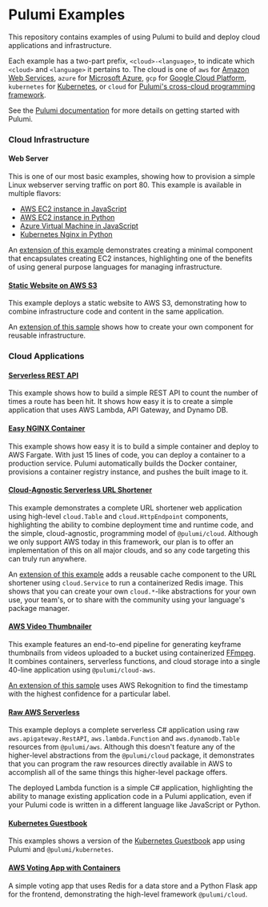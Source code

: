# Pulumi Examples

This repository contains examples of using Pulumi to build and deploy cloud applications and infrastructure.

Each example has a two-part prefix, `<cloud>-<language>`, to indicate which `<cloud>` and `<language>` it pertains to.
The cloud is one of `aws` for [Amazon Web Services](https://github.com/pulumi/pulumi-aws), `azure` for [Microsoft
Azure](https://github.com/pulumi/pulumi-azure), `gcp` for [Google Cloud
Platform](https://github.com/pulumi/pulumi-gcp), `kubernetes` for
[Kubernetes](https://github.com/pulumi/pulumi-kubernetes), or `cloud` for
[Pulumi's cross-cloud programming framework](https://github.com/pulumi/pulumi-cloud).

See the [Pulumi documentation](https://pulumi.io) for more details on getting started with Pulumi.

### Cloud Infrastructure

#### Web Server

This is one of our most basic examples, showing how to provision a simple Linux webserver serving traffic on port 80.
This example is available in multiple flavors:

* [AWS EC2 instance in JavaScript](aws-js-webserver)
* [AWS EC2 instance in Python](aws-py-webserver)
* [Azure Virtual Machine in JavaScript](azure-js-webserver)
* [Kubernetes Nginx in Python](kubernetes-py-nginx)

An [extension of this example](aws-js-webserver-component/) demonstrates creating a minimal component that encapsulates
creating EC2 instances, highlighting one of the benefits of using general purpose languages for managing infrastructure.

#### [Static Website on AWS S3](aws-js-s3-folder/)

This example deploys a static website to AWS S3, demonstrating how to combine infrastructure code and content in the same application.

An [extension of this sample](aws-js-s3-folder-component/) shows how to create your own component for reusable infrastructure. 

### Cloud Applications

#### [Serverless REST API](cloud-js-httpendpoint)

This example shows how to build a simple REST API to count the number of times a route has been hit. It shows how easy it is to create a simple application that uses AWS Lambda, API Gateway, and Dynamo DB.

#### [Easy NGINX Container](cloud-js-containers)

This example shows how easy it is to build a simple container and deploy to AWS Fargate. With just 15 lines of code, you can deploy a container to a production service. Pulumi automatically builds the Docker container, provisions a container registry instance, and pushes the built image to it. 

#### [Cloud-Agnostic Serverless URL Shortener](cloud-ts-url-shortener/)

This example demonstrates a complete URL shortener web application using high-level `cloud.Table` and
`cloud.HttpEndpoint` components, highlighting the ability to combine deployment time and runtime code, and the simple,
cloud-agnostic, programming model of `@pulumi/cloud`.  Although we only support AWS today in this framework, our plan
is to offer an implementation of this on all major clouds, and so any code targeting this can truly run anywhere.

An [extension of this example](cloud-ts-url-shortener-cache/) adds a reusable cache component to the URL shortener
using `cloud.Service` to run a containerized Redis image.  This shows that you can create your own `cloud.*`-like
abstractions for your own use, your team's, or to share with the community using your language's package manager.

#### [AWS Video Thumbnailer](cloud-js-thumbnailer/)

This example features an end-to-end pipeline for generating keyframe thumbnails from videos uploaded to a bucket using
containerized [FFmpeg](https://www.ffmpeg.org/).  It combines containers, serverless functions, and cloud storage into
a single 40-line application using `@pulumi/cloud-aws`.

[An extension of this sample](cloud-js-thumbnailer-machine-learning/) uses AWS Rekognition to find the timestamp with the highest confidence for a particular label.

#### [Raw AWS Serverless](aws-ts-serverless-raw/)

This example deploys a complete serverless C# application using raw `aws.apigateway.RestAPI`, `aws.lambda.Function` and
`aws.dynamodb.Table` resources from `@pulumi/aws`.  Although this doesn't feature any of the higher-level abstractions
from the `@pulumi/cloud` package, it demonstrates that you can program the raw resources directly available in AWS
to accomplish all of the same things this higher-level package offers.

The deployed Lambda function is a simple C# application, highlighting the ability to manage existing application code
in a Pulumi application, even if your Pulumi code is written in a different language like JavaScript or Python.

#### [Kubernetes Guestbook](kubernetes-ts-guestbook/)

This examples shows a version of the [Kubernetes
Guestbook](https://kubernetes.io/docs/tutorials/stateless-application/guestbook/) app using Pulumi and
`@pulumi/kubernetes`.

#### [AWS Voting App with Containers](cloud-ts-voting-app/)

A simple voting app that uses Redis for a data store and a Python Flask app for the frontend, demonstrating the high-level framework `@pulumi/cloud`.
